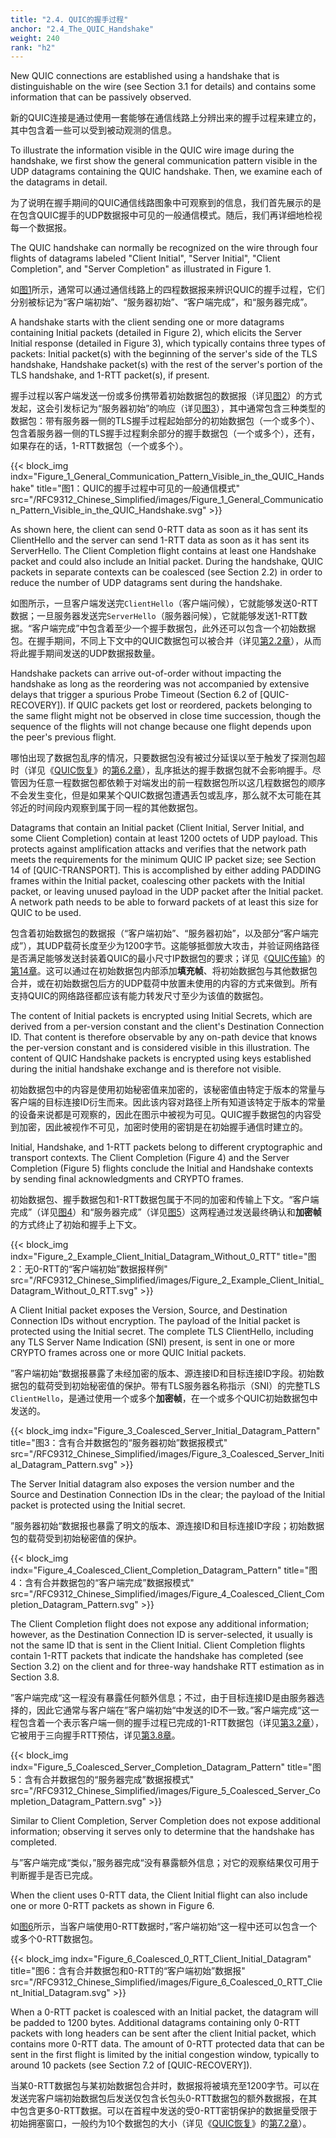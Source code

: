 ```yaml
---
title: "2.4. QUIC的握手过程"
anchor: "2.4_The_QUIC_Handshake"
weight: 240
rank: "h2"
---
```


New QUIC connections are established using a handshake that is distinguishable on the wire (see Section 3.1 for details) and contains some information that can be passively observed.

新的QUIC连接是通过使用一套能够在通信线路上分辨出来的握手过程来建立的，其中包含着一些可以受到被动观测的信息。

To illustrate the information visible in the QUIC wire image during the handshake, we first show the general communication pattern visible in the UDP datagrams containing the QUIC handshake. Then, we examine each of the datagrams in detail.

为了说明在握手期间的QUIC通信线路图象中可观察到的信息，我们首先展示的是在包含QUIC握手的UDP数据报中可见的一般通信模式。随后，我们再详细地检视每一个数据报。

The QUIC handshake can normally be recognized on the wire through four flights of datagrams labeled "Client Initial", "Server Initial", "Client Completion", and "Server Completion" as illustrated in Figure 1.

如[图1]()所示，通常可以通过通信线路上的四程数据报来辨识QUIC的握手过程，它们分别被标记为“客户端初始”、“服务器初始”、“客户端完成”，和“服务器完成”。

A handshake starts with the client sending one or more datagrams containing Initial packets (detailed in Figure 2), which elicits the Server Initial response (detailed in Figure 3), which typically contains three types of packets: Initial packet(s) with the beginning of the server's side of the TLS handshake, Handshake packet(s) with the rest of the server's portion of the TLS handshake, and 1-RTT packet(s), if present.

握手过程以客户端发送一份或多份携带着初始数据包的数据报（详见[图2]()）的方式发起，这会引发标记为“服务器初始”的响应（详见[图3]()），其中通常包含三种类型的数据包：带有服务器一侧的TLS握手过程起始部分的初始数据包（一个或多个）、包含着服务器一侧的TLS握手过程剩余部分的握手数据包（一个或多个），还有，如果存在的话，1-RTT数据包（一个或多个）。

{{< block_img
indx="Figure_1_General_Communication_Pattern_Visible_in_the_QUIC_Handshake"
title="图1：QUIC的握手过程中可见的一般通信模式"
src="/RFC9312_Chinese_Simplified/images/Figure_1_General_Communication_Pattern_Visible_in_the_QUIC_Handshake.svg" >}}

As shown here, the client can send 0-RTT data as soon as it has sent its ClientHello and the server can send 1-RTT data as soon as it has sent its ServerHello. The Client Completion flight contains at least one Handshake packet and could also include an Initial packet. During the handshake, QUIC packets in separate contexts can be coalesced (see Section 2.2) in order to reduce the number of UDP datagrams sent during the handshake.

如图所示，一旦客户端发送完`ClientHello`（客户端问候），它就能够发送0-RTT数据；一旦服务器发送完`ServerHello`（服务器问候），它就能够发送1-RTT数据。“客户端完成”中包含着至少一个握手数据包，此外还可以包含一个初始数据包。在握手期间，不同上下文中的QUIC数据包可以被合并（详见[第2.2章]()），从而将此握手期间发送的UDP数据报数量。

Handshake packets can arrive out-of-order without impacting the handshake as long as the reordering was not accompanied by extensive delays that trigger a spurious Probe Timeout (Section 6.2 of [QUIC-RECOVERY]). If QUIC packets get lost or reordered, packets belonging to the same flight might not be observed in close time succession, though the sequence of the flights will not change because one flight depends upon the peer's previous flight.

哪怕出现了数据包乱序的情况，只要数据包没有被过分延误以至于触发了探测包超时（详见《[QUIC恢复]()》的[第6.2章]()），乱序抵达的握手数据包就不会影响握手。尽管因为任意一程数据包都依赖于对端发出的前一程数据包所以这几程数据包的顺序不会发生变化，但是如果某个QUIC数据包遭遇丢包或乱序，那么就不太可能在其邻近的时间段内观察到属于同一程的其他数据包。

Datagrams that contain an Initial packet (Client Initial, Server Initial, and some Client Completion) contain at least 1200 octets of UDP payload. This protects against amplification attacks and verifies that the network path meets the requirements for the minimum QUIC IP packet size; see Section 14 of [QUIC-TRANSPORT]. This is accomplished by either adding PADDING frames within the Initial packet, coalescing other packets with the Initial packet, or leaving unused payload in the UDP packet after the Initial packet. A network path needs to be able to forward packets of at least this size for QUIC to be used.

包含着初始数据包的数据报（“客户端初始”、“服务器初始”，以及部分“客户端完成”），其UDP载荷长度至少为1200字节。这能够抵御放大攻击，并验证网络路径是否满足能够发送封装着QUIC的最小尺寸IP数据包的要求；详见《[QUIC传输]()》的[第14章]()。这可以通过在初始数据包内部添加**填充帧**、将初始数据包与其他数据包合并，或在初始数据包后方的UDP载荷中放置未使用的内容的方式来做到。所有支持QUIC的网络路径都应该有能力转发尺寸至少为该值的数据包。

The content of Initial packets is encrypted using Initial Secrets, which are derived from a per-version constant and the client's Destination Connection ID. That content is therefore observable by any on-path device that knows the per-version constant and is considered visible in this illustration. The content of QUIC Handshake packets is encrypted using keys established during the initial handshake exchange and is therefore not visible.

初始数据包中的内容是使用初始秘密值来加密的，该秘密值由特定于版本的常量与客户端的目标连接ID衍生而来。因此该内容对路径上所有知道该特定于版本的常量的设备来说都是可观察的，因此在图示中被视为可见。QUIC握手数据包的内容受到加密，因此被视作不可见，加密时使用的密钥是在初始握手通信时建立的。

Initial, Handshake, and 1-RTT packets belong to different cryptographic and transport contexts. The Client Completion (Figure 4) and the Server Completion (Figure 5) flights conclude the Initial and Handshake contexts by sending final acknowledgments and CRYPTO frames.

初始数据包、握手数据包和1-RTT数据包属于不同的加密和传输上下文。“客户端完成”（详见[图4]()）和“服务器完成”（详见[图5]()）这两程通过发送最终确认和**加密帧**的方式终止了初始和握手上下文。

{{< block_img
indx="Figure_2_Example_Client_Initial_Datagram_Without_0_RTT"
title="图2：无0-RTT的“客户端初始”数据报样例"
src="/RFC9312_Chinese_Simplified/images/Figure_2_Example_Client_Initial_Datagram_Without_0_RTT.svg" >}}

A Client Initial packet exposes the Version, Source, and Destination Connection IDs without encryption. The payload of the Initial packet is protected using the Initial secret. The complete TLS ClientHello, including any TLS Server Name Indication (SNI) present, is sent in one or more CRYPTO frames across one or more QUIC Initial packets.

”客户端初始“数据报暴露了未经加密的版本、源连接ID和目标连接ID字段。初始数据包的载荷受到初始秘密值的保护。带有TLS服务器名称指示（SNI）的完整TLS `ClientHello`，是通过使用一个或多个**加密帧**，在一个或多个QUIC初始数据包中发送的。

{{< block_img
indx="Figure_3_Coalesced_Server_Initial_Datagram_Pattern"
title="图3：含有合并数据包的“服务器初始”数据报模式"
src="/RFC9312_Chinese_Simplified/images/Figure_3_Coalesced_Server_Initial_Datagram_Pattern.svg" >}}

The Server Initial datagram also exposes the version number and the Source and Destination Connection IDs in the clear; the payload of the Initial packet is protected using the Initial secret.

”服务器初始“数据报也暴露了明文的版本、源连接ID和目标连接ID字段；初始数据包的载荷受到初始秘密值的保护。

{{< block_img
indx="Figure_4_Coalesced_Client_Completion_Datagram_Pattern"
title="图4：含有合并数据包的“客户端完成”数据报模式"
src="/RFC9312_Chinese_Simplified/images/Figure_4_Coalesced_Client_Completion_Datagram_Pattern.svg" >}}

The Client Completion flight does not expose any additional information; however, as the Destination Connection ID is server-selected, it usually is not the same ID that is sent in the Client Initial. Client Completion flights contain 1-RTT packets that indicate the handshake has completed (see Section 3.2) on the client and for three-way handshake RTT estimation as in Section 3.8.

”客户端完成“这一程没有暴露任何额外信息；不过，由于目标连接ID是由服务器选择的，因此它通常与客户端在”客户端初始“中发送的ID不一致。”客户端完成“这一程包含着一个表示客户端一侧的握手过程已完成的1-RTT数据包（详见[第3.2章]()），它被用于三向握手RTT预估，详见[第3.8章]()。

{{< block_img
indx="Figure_5_Coalesced_Server_Completion_Datagram_Pattern"
title="图5：含有合并数据包的“服务器完成”数据报模式"
src="/RFC9312_Chinese_Simplified/images/Figure_5_Coalesced_Server_Completion_Datagram_Pattern.svg" >}}

Similar to Client Completion, Server Completion does not expose additional information; observing it serves only to determine that the handshake has completed.

与”客户端完成“类似，”服务器完成“没有暴露额外信息；对它的观察结果仅可用于判断握手是否已完成。

When the client uses 0-RTT data, the Client Initial flight can also include one or more 0-RTT packets as shown in Figure 6.

如[图6]()所示，当客户端使用0-RTT数据时，”客户端初始“这一程中还可以包含一个或多个0-RTT数据包。

{{< block_img
indx="Figure_6_Coalesced_0_RTT_Client_Initial_Datagram"
title="图6：含有合并数据包和0-RTT的“客户端初始”数据报"
src="/RFC9312_Chinese_Simplified/images/Figure_6_Coalesced_0_RTT_Client_Initial_Datagram.svg" >}}

When a 0-RTT packet is coalesced with an Initial packet, the datagram will be padded to 1200 bytes. Additional datagrams containing only 0-RTT packets with long headers can be sent after the client Initial packet, which contains more 0-RTT data. The amount of 0-RTT protected data that can be sent in the first flight is limited by the initial congestion window, typically to around 10 packets (see Section 7.2 of [QUIC-RECOVERY]).

当某0-RTT数据包与某初始数据包合并时，数据报将被填充至1200字节。可以在发送完客户端初始数据包后发送仅包含长包头0-RTT数据包的额外数据报，在其中包含更多0-RTT数据。可以在首程中发送的受0-RTT密钥保护的数据量受限于初始拥塞窗口，一般约为10个数据包的大小（详见《[QUIC恢复]()》的[第7.2章]()）。
